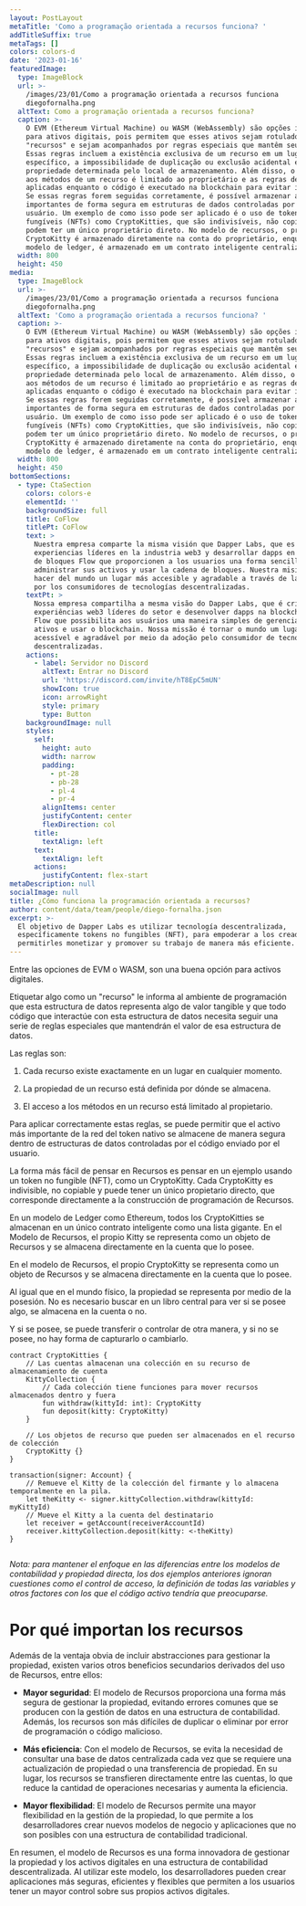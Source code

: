 ```yaml
---
layout: PostLayout
metaTitle: 'Como a programação orientada a recursos funciona? '
addTitleSuffix: true
metaTags: []
colors: colors-d
date: '2023-01-16'
featuredImage:
  type: ImageBlock
  url: >-
    /images/23/01/Como a programação orientada a recursos funciona
    diegofornalha.png
  altText: Como a programação orientada a recursos funciona?
  caption: >-
    O EVM (Ethereum Virtual Machine) ou WASM (WebAssembly) são opções ideais
    para ativos digitais, pois permitem que esses ativos sejam rotulados como
    "recursos" e sejam acompanhados por regras especiais que mantêm seu valor.
    Essas regras incluem a existência exclusiva de um recurso em um lugar
    específico, a impossibilidade de duplicação ou exclusão acidental e a
    propriedade determinada pelo local de armazenamento. Além disso, o acesso
    aos métodos de um recurso é limitado ao proprietário e as regras devem ser
    aplicadas enquanto o código é executado na blockchain para evitar invasões.
    Se essas regras forem seguidas corretamente, é possível armazenar ativos
    importantes de forma segura em estruturas de dados controladas por código de
    usuário. Um exemplo de como isso pode ser aplicado é o uso de tokens não
    fungíveis (NFTs) como CryptoKitties, que são indivisíveis, não copiáveis e
    podem ter um único proprietário direto. No modelo de recursos, o próprio
    CryptoKitty é armazenado diretamente na conta do proprietário, enquanto no
    modelo de ledger, é armazenado em um contrato inteligente centralizado.
  width: 800
  height: 450
media:
  type: ImageBlock
  url: >-
    /images/23/01/Como a programação orientada a recursos funciona
    diegofornalha.png
  altText: 'Como a programação orientada a recursos funciona? '
  caption: >-
    O EVM (Ethereum Virtual Machine) ou WASM (WebAssembly) são opções ideais
    para ativos digitais, pois permitem que esses ativos sejam rotulados como
    "recursos" e sejam acompanhados por regras especiais que mantêm seu valor.
    Essas regras incluem a existência exclusiva de um recurso em um lugar
    específico, a impossibilidade de duplicação ou exclusão acidental e a
    propriedade determinada pelo local de armazenamento. Além disso, o acesso
    aos métodos de um recurso é limitado ao proprietário e as regras devem ser
    aplicadas enquanto o código é executado na blockchain para evitar invasões.
    Se essas regras forem seguidas corretamente, é possível armazenar ativos
    importantes de forma segura em estruturas de dados controladas por código de
    usuário. Um exemplo de como isso pode ser aplicado é o uso de tokens não
    fungíveis (NFTs) como CryptoKitties, que são indivisíveis, não copiáveis e
    podem ter um único proprietário direto. No modelo de recursos, o próprio
    CryptoKitty é armazenado diretamente na conta do proprietário, enquanto no
    modelo de ledger, é armazenado em um contrato inteligente centralizado.
  width: 800
  height: 450
bottomSections:
  - type: CtaSection
    colors: colors-e
    elementId: ''
    backgroundSize: full
    title: CoFlow
    titlePt: CoFlow
    text: >
      Nuestra empresa comparte la misma visión que Dapper Labs, que es crear
      experiencias líderes en la industria web3 y desarrollar dapps en la cadena
      de bloques Flow que proporcionen a los usuarios una forma sencilla de
      administrar sus activos y usar la cadena de bloques. Nuestra misión es
      hacer del mundo un lugar más accesible y agradable a través de la adopción
      por los consumidores de tecnologías descentralizadas.
    textPt: >
      Nossa empresa compartilha a mesma visão do Dapper Labs, que é criar
      experiências web3 líderes do setor e desenvolver dapps na blockchain da
      Flow que possibilita aos usuários uma maneira simples de gerenciar seus
      ativos e usar o blockchain. Nossa missão é tornar o mundo um lugar mais
      acessível e agradável por meio da adoção pelo consumidor de tecnologias
      descentralizadas.
    actions:
      - label: Servidor no Discord
        altText: Entrar no Discord
        url: 'https://discord.com/invite/hT8EpC5mUN'
        showIcon: true
        icon: arrowRight
        style: primary
        type: Button
    backgroundImage: null
    styles:
      self:
        height: auto
        width: narrow
        padding:
          - pt-28
          - pb-28
          - pl-4
          - pr-4
        alignItems: center
        justifyContent: center
        flexDirection: col
      title:
        textAlign: left
      text:
        textAlign: left
      actions:
        justifyContent: flex-start
metaDescription: null
socialImage: null
title: ¿Cómo funciona la programación orientada a recursos?
author: content/data/team/people/diego-fornalha.json
excerpt: >-
  El objetivo de Dapper Labs es utilizar tecnología descentralizada,
  específicamente tokens no fungibles (NFT), para empoderar a los creadores y
  permitirles monetizar y promover su trabajo de manera más eficiente.
---
```

Entre las opciones de EVM o WASM, son una buena opción para activos digitales.

Etiquetar algo como un "recurso" le informa al ambiente de programación que esta estructura de datos representa algo de valor tangible y que todo código que interactúe con esta estructura de datos necesita seguir una serie de reglas especiales que mantendrán el valor de esa estructura de datos.

Las reglas son:

1.  Cada recurso existe exactamente en un lugar en cualquier momento.

2.  La propiedad de un recurso está definida por dónde se almacena.

3.  El acceso a los métodos en un recurso está limitado al propietario.

Para aplicar correctamente estas reglas, se puede permitir que el activo más importante de la red del token nativo se almacene de manera segura dentro de estructuras de datos controladas por el código enviado por el usuario.

La forma más fácil de pensar en Recursos es pensar en un ejemplo usando un token no fungible (NFT), como un CryptoKitty. Cada CryptoKitty es indivisible, no copiable y puede tener un único propietario directo, que corresponde directamente a la construcción de programación de Recursos.

En un modelo de Ledger como Ethereum, todos los CryptoKitties se almacenan en un único contrato inteligente como una lista gigante. En el Modelo de Recursos, el propio Kitty se representa como un objeto de Recursos y se almacena directamente en la cuenta que lo posee.

En el modelo de Recursos, el propio CryptoKitty se representa como un objeto de Recursos y se almacena directamente en la cuenta que lo posee.

Al igual que en el mundo físico, la propiedad se representa por medio de la posesión. No es necesario buscar en un libro central para ver si se posee algo, se almacena en la cuenta o no.

Y si se posee, se puede transferir o controlar de otra manera, y si no se posee, no hay forma de capturarlo o cambiarlo.

```
contract CryptoKitties {
    // Las cuentas almacenan una colección en su recurso de almacenamiento de cuenta
    KittyCollection {
        // Cada colección tiene funciones para mover recursos almacenados dentro y fuera
        fun withdraw(kittyId: int): CryptoKitty
        fun deposit(kitty: CryptoKitty)
    }

    // Los objetos de recurso que pueden ser almacenados en el recurso de colección
    CryptoKitty {}
}

transaction(signer: Account) {
    // Remueve el Kitty de la colección del firmante y lo almacena temporalmente en la pila.
    let theKitty <- signer.kittyCollection.withdraw(kittyId: myKittyId)
    // Mueve el Kitty a la cuenta del destinatario
    let receiver = getAccount(receiverAccountId)
    receiver.kittyCollection.deposit(kitty: <-theKitty)
}


```

*Nota: para mantener el enfoque en las diferencias entre los modelos de contabilidad y propiedad directa, los dos ejemplos anteriores ignoran cuestiones como el control de acceso, la definición de todas las variables y otros factores con los que el código activo tendría que preocuparse.*

# **Por qué importan los recursos**

Además de la ventaja obvia de incluir abstracciones para gestionar la propiedad, existen varios otros beneficios secundarios derivados del uso de Recursos, entre ellos:

*   **Mayor seguridad**: El modelo de Recursos proporciona una forma más segura de gestionar la propiedad, evitando errores comunes que se producen con la gestión de datos en una estructura de contabilidad. Además, los recursos son más difíciles de duplicar o eliminar por error de programación o código malicioso.

*   **Más eficiencia**: Con el modelo de Recursos, se evita la necesidad de consultar una base de datos centralizada cada vez que se requiere una actualización de propiedad o una transferencia de propiedad. En su lugar, los recursos se transfieren directamente entre las cuentas, lo que reduce la cantidad de operaciones necesarias y aumenta la eficiencia.

*   **Mayor flexibilidad**: El modelo de Recursos permite una mayor flexibilidad en la gestión de la propiedad, lo que permite a los desarrolladores crear nuevos modelos de negocio y aplicaciones que no son posibles con una estructura de contabilidad tradicional.

En resumen, el modelo de Recursos es una forma innovadora de gestionar la propiedad y los activos digitales en una estructura de contabilidad descentralizada. Al utilizar este modelo, los desarrolladores pueden crear aplicaciones más seguras, eficientes y flexibles que permiten a los usuarios tener un mayor control sobre sus propios activos digitales.
